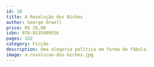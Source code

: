 ```yaml
---
id: 10
title: A Revolução dos Bichos
author: George Orwell
price: R$ 28,00
isbn: 978-8535909556
pages: 152
category: Ficção
description: Uma alegoria política em forma de fábula.
image: a-revolucao-dos-bichos.jpg
---
```


